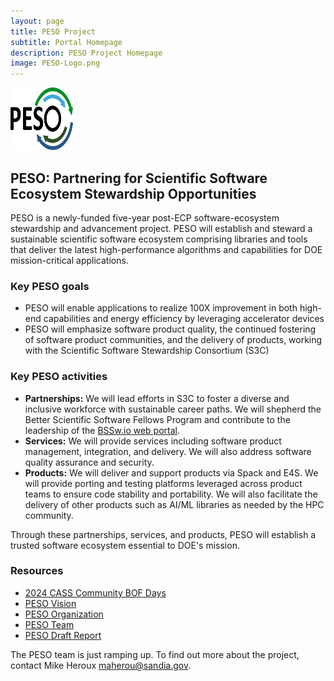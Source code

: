 ```yaml
---
layout: page
title: PESO Project
subtitle: Portal Homepage
description: PESO Project Homepage
image: PESO-Logo.png
---
```


<img src="PESO-Logo.png" width="100" height="100">

## PESO: Partnering for Scientific Software Ecosystem Stewardship Opportunities

PESO is a newly-funded five-year post-ECP software-ecosystem stewardship and advancement project.  PESO will establish and steward a sustainable scientific software ecosystem comprising libraries and tools that deliver the latest high-performance algorithms and capabilities for DOE mission-critical applications. 

### Key PESO goals
- PESO will enable applications to realize 100X improvement in both high-end capabilities and energy efficiency by leveraging accelerator devices
- PESO will emphasize software product quality, the continued fostering of software product communities, and the delivery of products, working with the Scientific Software Stewardship Consortium (S3C)

### Key PESO  activities
- **Partnerships:**  We will lead efforts in S3C to foster a diverse and inclusive workforce with sustainable career paths.  We will shepherd the Better Scientific Software Fellows Program and contribute to the leadership of the [BSSw.io web portal](https://bssw.io).
- **Services:** We will provide services including software product management, integration, and delivery. We will also address software quality assurance and security.
- **Products:** We will deliver and support products via Spack and E4S. We will provide porting and testing platforms leveraged across product teams to ensure code stability and portability.  We will also facilitate the delivery of other products such as AI/ML libraries as needed by the HPC community.

Through these partnerships, services, and products, PESO will establish a trusted software ecosystem essential to DOE's mission.

### Resources
- [2024 CASS Community BOF Days](bofs.md)
- [PESO Vision](PESOVision.md)
- [PESO Organization](PESOOrganization.md)
- [PESO Team](PESOTeam.md)
- [PESO Draft Report](files/2023-08-31-PESOCommunityReport-Draft-V0.1.pdf)

The PESO team is just ramping up.  To find out more about the project, contact Mike Heroux <maherou@sandia.gov>.